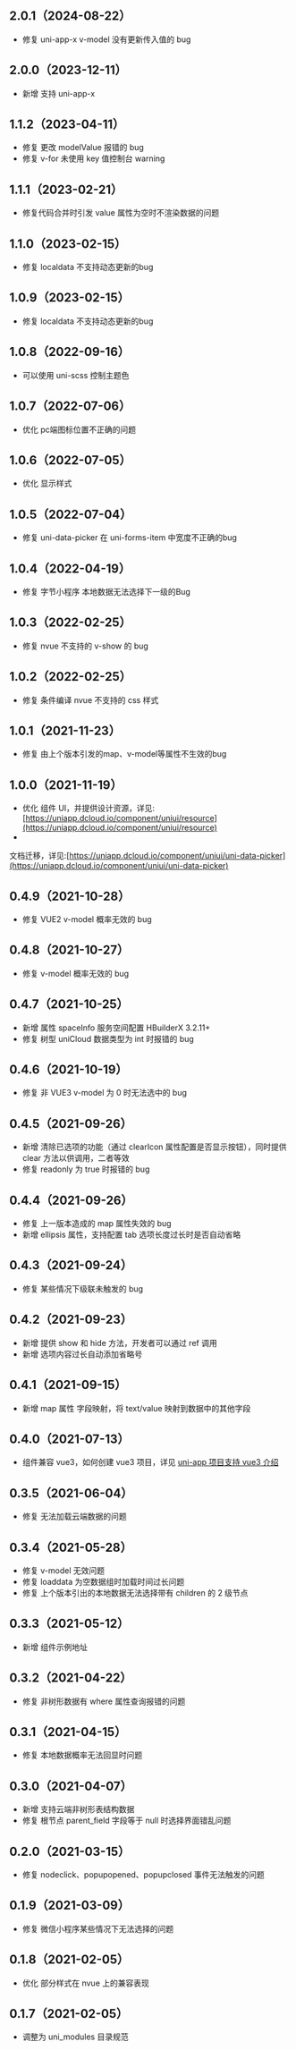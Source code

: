 ## 2.0.1（2024-08-22）

- 修复 uni-app-x v-model 没有更新传入值的 bug

## 2.0.0（2023-12-11）

- 新增 支持 uni-app-x

## 1.1.2（2023-04-11）

- 修复 更改 modelValue 报错的 bug
- 修复 v-for 未使用 key 值控制台 warning

## 1.1.1（2023-02-21）

- 修复代码合并时引发 value 属性为空时不渲染数据的问题

## 1.1.0（2023-02-15）

- 修复 localdata 不支持动态更新的bug

## 1.0.9（2023-02-15）

- 修复 localdata 不支持动态更新的bug

## 1.0.8（2022-09-16）

- 可以使用 uni-scss 控制主题色

## 1.0.7（2022-07-06）

- 优化 pc端图标位置不正确的问题

## 1.0.6（2022-07-05）

- 优化 显示样式

## 1.0.5（2022-07-04）

- 修复 uni-data-picker 在 uni-forms-item 中宽度不正确的bug

## 1.0.4（2022-04-19）

- 修复 字节小程序 本地数据无法选择下一级的Bug

## 1.0.3（2022-02-25）

- 修复 nvue 不支持的 v-show 的 bug

## 1.0.2（2022-02-25）

- 修复 条件编译 nvue 不支持的 css 样式

## 1.0.1（2021-11-23）

- 修复 由上个版本引发的map、v-model等属性不生效的bug

## 1.0.0（2021-11-19）

- 优化 组件
  UI，并提供设计资源，详见:[https://uniapp.dcloud.io/component/uniui/resource](https://uniapp.dcloud.io/component/uniui/resource)
-
文档迁移，详见:[https://uniapp.dcloud.io/component/uniui/uni-data-picker](https://uniapp.dcloud.io/component/uniui/uni-data-picker)

## 0.4.9（2021-10-28）

- 修复 VUE2 v-model 概率无效的 bug

## 0.4.8（2021-10-27）

- 修复 v-model 概率无效的 bug

## 0.4.7（2021-10-25）

- 新增 属性 spaceInfo 服务空间配置 HBuilderX 3.2.11+
- 修复 树型 uniCloud 数据类型为 int 时报错的 bug

## 0.4.6（2021-10-19）

- 修复 非 VUE3 v-model 为 0 时无法选中的 bug

## 0.4.5（2021-09-26）

- 新增 清除已选项的功能（通过 clearIcon 属性配置是否显示按钮），同时提供 clear 方法以供调用，二者等效
- 修复 readonly 为 true 时报错的 bug

## 0.4.4（2021-09-26）

- 修复 上一版本造成的 map 属性失效的 bug
- 新增 ellipsis 属性，支持配置 tab 选项长度过长时是否自动省略

## 0.4.3（2021-09-24）

- 修复 某些情况下级联未触发的 bug

## 0.4.2（2021-09-23）

- 新增 提供 show 和 hide 方法，开发者可以通过 ref 调用
- 新增 选项内容过长自动添加省略号

## 0.4.1（2021-09-15）

- 新增 map 属性 字段映射，将 text/value 映射到数据中的其他字段

## 0.4.0（2021-07-13）

- 组件兼容 vue3，如何创建 vue3 项目，详见 [uni-app 项目支持 vue3 介绍](https://ask.dcloud.net.cn/article/37834)

## 0.3.5（2021-06-04）

- 修复 无法加载云端数据的问题

## 0.3.4（2021-05-28）

- 修复 v-model 无效问题
- 修复 loaddata 为空数据组时加载时间过长问题
- 修复 上个版本引出的本地数据无法选择带有 children 的 2 级节点

## 0.3.3（2021-05-12）

- 新增 组件示例地址

## 0.3.2（2021-04-22）

- 修复 非树形数据有 where 属性查询报错的问题

## 0.3.1（2021-04-15）

- 修复 本地数据概率无法回显时问题

## 0.3.0（2021-04-07）

- 新增 支持云端非树形表结构数据
- 修复 根节点 parent_field 字段等于 null 时选择界面错乱问题

## 0.2.0（2021-03-15）

- 修复 nodeclick、popupopened、popupclosed 事件无法触发的问题

## 0.1.9（2021-03-09）

- 修复 微信小程序某些情况下无法选择的问题

## 0.1.8（2021-02-05）

- 优化 部分样式在 nvue 上的兼容表现

## 0.1.7（2021-02-05）

- 调整为 uni_modules 目录规范
